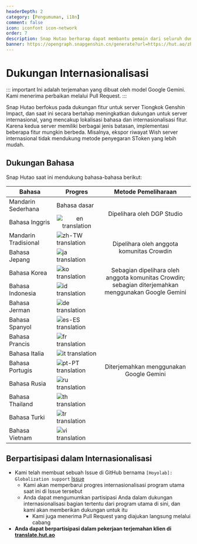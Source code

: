 ```yaml
---
headerDepth: 2
category: [Pengumuman, i18n]
comment: false
icon: iconfont icon-network
order: 7
description: Snap Hutao berharap dapat membantu pemain dari seluruh dunia. Kami menerima terjemahan dari anggota komunitas selain memelihara program dalam bahasa Mandarin Sederhana dan Inggris.
banner: https://opengraph.snapgenshin.cn/generate?url=https://hut.ao/zh/i18n.html
---
```


# Dukungan Internasionalisasi

::: important
Ini adalah terjemahan yang dibuat oleh model Google Gemini. Kami menerima perbaikan melalui Pull Request.
:::

Snap Hutao berfokus pada dukungan fitur untuk server Tiongkok Genshin Impact, dan saat ini secara bertahap meningkatkan dukungan untuk server internasional, yang mencakup lokalisasi bahasa dan internasionalisasi fitur.
Karena kedua server memiliki berbagai jenis batasan, implementasi beberapa fitur mungkin berbeda. Misalnya, ekspor riwayat Wish server internasional tidak mendukung metode penyegaran SToken yang lebih mudah.

## Dukungan Bahasa

Snap Hutao saat ini mendukung bahasa-bahasa berikut:

<table>
  <thead>
    <tr>
      <th>Bahasa</th>
      <th>Progres</th>
      <th>Metode Pemeliharaan</th>
    </tr>
  </thead>
  <tbody>
    <tr>
      <td>Mandarin Sederhana</td>
      <td>Bahasa dasar</td>
      <td rowspan="2" style="text-align: center; vertical-align: middle;">Dipelihara oleh DGP Studio</td>
    </tr>
    <tr>
      <td>Bahasa Inggris</td>
      <td style="text-align: center; vertical-align: middle;">
        <img alt="en translation" src="https://img.shields.io/badge/dynamic/json?color=blue&label=en&style=flat&logo=crowdin&query=%24.progress.1.data.translationProgress&url=https%3A%2F%2Fbadges.awesome-crowdin.com%2Fstats-15670597-565845.json" />
      </td>
    </tr>
    <tr>
      <td>Mandarin Tradisional</td>
      <td>
        <img alt="zh-TW translation" src="https://img.shields.io/badge/dynamic/json?color=blue&label=zh-TW&style=flat&logo=crowdin&query=%24.progress.13.data.translationProgress&url=https%3A%2F%2Fbadges.awesome-crowdin.com%2Fstats-15670597-565845.json" />
      </td>
      <td rowspan="2" style="text-align: center; vertical-align: middle;">Dipelihara oleh anggota komunitas Crowdin</td>
    </tr>
    <tr>
      <td>Bahasa Jepang</td>
      <td>
        <img alt="ja translation" src="https://img.shields.io/badge/dynamic/json?color=blue&label=ja&style=flat&logo=crowdin&query=%24.progress.6.data.translationProgress&url=https%3A%2F%2Fbadges.awesome-crowdin.com%2Fstats-15670597-565845.json" />
      </td>
    </tr>
    <tr>
      <td>Bahasa Korea</td>
      <td>
        <img alt="ko translation" src="https://img.shields.io/badge/dynamic/json?color=blue&label=ko&style=flat&logo=crowdin&query=%24.progress.7.data.translationProgress&url=https%3A%2F%2Fbadges.awesome-crowdin.com%2Fstats-15670597-565845.json" />
      </td>
      <td rowspan="2" style="text-align: center; vertical-align: middle;">Sebagian dipelihara oleh anggota komunitas Crowdin; <br> sebagian diterjemahkan menggunakan Google Gemini</td>
    </tr>
    <tr>
      <td>Bahasa Indonesia</td>
      <td>
        <img alt="id translation" src="https://img.shields.io/badge/dynamic/json?color=blue&label=id&style=flat&logo=crowdin&query=%24.progress.4.data.translationProgress&url=https%3A%2F%2Fbadges.awesome-crowdin.com%2Fstats-15670597-565845.json" />
      </td>
    </tr>
     <tr>
      <td>Bahasa Jerman</td>
      <td>
        <img alt="de translation" src="https://img.shields.io/badge/dynamic/json?color=blue&label=de&style=flat&logo=crowdin&query=%24.progress.0.data.translationProgress&url=https%3A%2F%2Fbadges.awesome-crowdin.com%2Fstats-15670597-565845.json" />
      </td>
      <td rowspan="10" style="text-align: center; vertical-align: middle;">Diterjemahkan menggunakan Google Gemini</td>
    </tr>
    <tr>
      <td>Bahasa Spanyol</td>
      <td>
        <img alt="es-ES translation" src="https://img.shields.io/badge/dynamic/json?color=blue&label=es-ES&style=flat&logo=crowdin&query=%24.progress.2.data.translationProgress&url=https%3A%2F%2Fbadges.awesome-crowdin.com%2Fstats-15670597-565845.json" />
      </td>
    </tr>
    <tr>
      <td>Bahasa Prancis</td>
      <td>
        <img alt="fr translation" src="https://img.shields.io/badge/dynamic/json?color=blue&label=fr&style=flat&logo=crowdin&query=%24.progress.3.data.translationProgress&url=https%3A%2F%2Fbadges.awesome-crowdin.com%2Fstats-15670597-565845.json" />
      </td>
    </tr>
     <tr>
      <td>Bahasa Italia</td>
      <td>
        <img alt="it translation" src="https://img.shields.io/badge/dynamic/json?color=blue&label=it&style=flat&logo=crowdin&query=%24.progress.5.data.translationProgress&url=https%3A%2F%2Fbadges.awesome-crowdin.com%2Fstats-15670597-565845.json" />
      </td>
    </tr>
    <tr>
      <td>Bahasa Portugis</td>
      <td>
        <img alt="pt-PT translation" src="https://img.shields.io/badge/dynamic/json?color=blue&label=pt-PT&style=flat&logo=crowdin&query=%24.progress.8.data.translationProgress&url=https%3A%2F%2Fbadges.awesome-crowdin.com%2Fstats-15670597-565845.json" />
      </td>
    </tr>
    <tr>
      <td>Bahasa Rusia</td>
      <td>
        <img alt="ru translation" src="https://img.shields.io/badge/dynamic/json?color=blue&label=ru&style=flat&logo=crowdin&query=%24.progress.9.data.translationProgress&url=https%3A%2F%2Fbadges.awesome-crowdin.com%2Fstats-15670597-565845.json" />
      </td>
    </tr>
    <tr>
      <td>Bahasa Thailand</td>
      <td>
        <img alt="th translation" src="https://img.shields.io/badge/dynamic/json?color=blue&label=th&style=flat&logo=crowdin&query=%24.progress.10.data.translationProgress&url=https%3A%2F%2Fbadges.awesome-crowdin.com%2Fstats-15670597-565845.json" />
      </td>
    </tr>
    <tr>
      <td>Bahasa Turki</td>
      <td>
        <img alt="tr translation" src="https://img.shields.io/badge/dynamic/json?color=blue&label=tr&style=flat&logo=crowdin&query=%24.progress.11.data.translationProgress&url=https%3A%2F%2Fbadges.awesome-crowdin.com%2Fstats-15670597-565845.json" />
      </td>
    </tr>
    <tr>
      <td>Bahasa Vietnam</td>
      <td>
        <img alt="vi translation" src="https://img.shields.io/badge/dynamic/json?color=blue&label=vi&style=flat&logo=crowdin&query=%24.progress.12.data.translationProgress&url=https%3A%2F%2Fbadges.awesome-crowdin.com%2Fstats-15670597-565845.json" />
      </td>
    </tr>
  </tbody>
</table>

## Berpartisipasi dalam Internasionalisasi

- Kami telah membuat sebuah Issue di GitHub bernama `[Hoyolab]: Globalization support` [Issue](https://github.com/DGP-Studio/Snap.Hutao/issues/638)
  - Kami akan memperbarui progres internasionalisasi program utama saat ini di Issue tersebut
  - Anda dapat mengumumkan partisipasi Anda dalam dukungan internasionalisasi bagian tertentu dari program utama di sini, dan kami akan memberikan dukungan untuk itu
    - Kami juga menerima Pull Request yang diajukan langsung melalui cabang
- **Anda dapat berpartisipasi dalam pekerjaan terjemahan klien di [translate.hut.ao](https://translate.hut.ao)**

